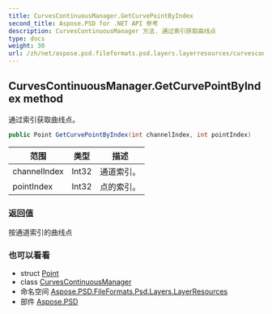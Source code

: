 ```yaml
---
title: CurvesContinuousManager.GetCurvePointByIndex
second_title: Aspose.PSD for .NET API 参考
description: CurvesContinuousManager 方法. 通过索引获取曲线点
type: docs
weight: 30
url: /zh/net/aspose.psd.fileformats.psd.layers.layerresources/curvescontinuousmanager/getcurvepointbyindex/
---
```

## CurvesContinuousManager.GetCurvePointByIndex method

通过索引获取曲线点。

```csharp
public Point GetCurvePointByIndex(int channelIndex, int pointIndex)
```

| 范围 | 类型 | 描述 |
| --- | --- | --- |
| channelIndex | Int32 | 通道索引。 |
| pointIndex | Int32 | 点的索引。 |

### 返回值

按通道索引的曲线点

### 也可以看看

* struct [Point](../../../aspose.psd/point/)
* class [CurvesContinuousManager](../)
* 命名空间 [Aspose.PSD.FileFormats.Psd.Layers.LayerResources](../../curvescontinuousmanager/)
* 部件 [Aspose.PSD](../../../)


